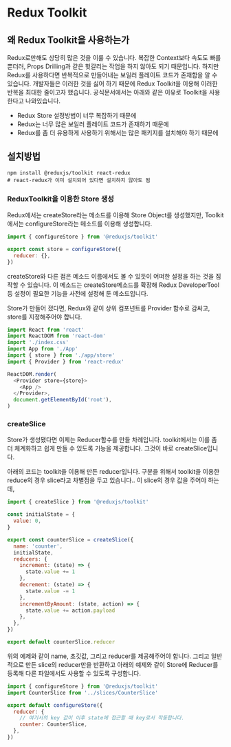# Redux Toolkit

## 왜 Redux Toolkit을 사용하는가

Redux로만해도 상당히 많은 것을 이룰 수 있습니다. 복잡한 Context보다 속도도 빠를 뿐더러, Props Drilling과 같은 헛갈리는 작업을 하지 않아도 되기 때문입니다. 하지만 Redux를 사용하다면 반복적으로 만들어내는 보일러 플레이트 코드가 존재함을 알 수 있습니다. 개발자들은 이러한 것을 싫어 하기 때문에 Redux Toolkit을 이용해 이러한 반복을 최대한 줄이고자 했습니다. 공식문서에서는 아래와 같은 이유로 Toolkit을 사용한다고 나와있습니다.

- Redux Store 설정방법이 너무 복잡하기 때문에
- Redux는 너무 많은 보일러 플레이트 코드가 존재하기 때문에
- Redux를 좀 더 유용하게 사용하기 위해서는 많은 패키지를 설치해야 하기 때문에

## 설치방법

```shell
npm install @reduxjs/toolkit react-redux
# react-redux가 이미 설치되어 있다면 설치하지 않아도 됨
```

### ReduxToolkit을 이용한 Store 생성

Redux에서는 createStore라는 메소드를 이용해 Store Object를 생성했지만, Toolkit에서는 configureStore라는 메소드를 이용해 생성합니다.

```js
import { configureStore } from '@reduxjs/toolkit'

export const store = configureStore({
  reducer: {},
})
```

createStore와 다른 점은 메소드 이름에서도 볼 수 있듯이 어떠한 설정을 하는 것을 짐작할 수 있습니다. 이 메소드는 createStore메소드를 확장해 Redux DeveloperTool 등 설정이 필요한 기능을 사전에 설정해 둔 메소드입니다.

Store가 만들어 졌다면, Redux와 같이 상위 컴포넌트를 Provider 함수로 감싸고, store를 지정해주어야 합니다.

```js
import React from 'react'
import ReactDOM from 'react-dom'
import './index.css'
import App from './App'
import { store } from './app/store'
import { Provider } from 'react-redux'

ReactDOM.render(
  <Provider store={store}>
    <App />
  </Provider>,
  document.getElementById('root'),
)
```

### createSlice

Store가 생성됐다면 이제는 Reducer함수를 만들 차례입니다. toolkit에서는 이를 좀 더 체계화하고 쉽게 만들 수 있도록 기능을 제공합니다. 그것이 바로 createSlice입니다.

아래의 코드는 toolkit을 이용해 만든 reducer입니다. 구분을 위해서 toolkit을 이용한 reduce의 경우 slice라고 차별점을 두고 있습니다.. 이 slice의 경우 값을 주어야 하는데,

```js
import { createSlice } from '@reduxjs/toolkit'

const initialState = {
  value: 0,
}

export const counterSlice = createSlice({
  name: 'counter',
  initialState,
  reducers: {
    increment: (state) => {
      state.value += 1
    },
    decrement: (state) => {
      state.value -= 1
    },
    incrementByAmount: (state, action) => {
      state.value += action.payload
    },
  },
})

export default counterSlice.reducer
```

위의 예제와 같이 name, 초깃값, 그리고 reducer를 제공해주어야 합니다. 그리고 일반적으로 만든 slice의 reducer만을 반환하고 아래의 예제와 같이 Store에 Reducer를 등록해 다른 파일에서도 사용할 수 있도록 구성합니다.

```jsx
import { configureStore } from '@reduxjs/toolkit'
import CounterSlice from '../slices/CounterSlice'

export default configureStore({
  reducer: {
    // 여기서의 key 값이 이후 state에 접근할 때 key로서 작동합니다.
    counter: CounterSlice,
  },
})
```
